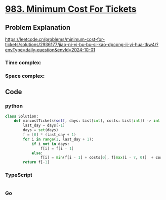 # [983. Minimum Cost For Tickets](https://leetcode.cn/problems/minimum-cost-for-tickets/description/?envType=daily-question&envId=2024-10-01)

## Problem Explanation
https://leetcode.cn/problems/minimum-cost-for-tickets/solutions/2936177/jiao-ni-yi-bu-bu-si-kao-dpcong-ji-yi-hua-tkw4/?envType=daily-question&envId=2024-10-01
### Time complex:

### Space complex:

## Code

### python
```python
class Solution:
    def mincostTickets(self, days: List[int], costs: List[int]) -> int:
        last_day = days[-1]
        days = set(days)
        f = [0] * (last_day + 1)
        for i in range(1, last_day + 1):
            if i not in days:
                f[i] = f[i - 1]
            else:
                f[i] = min(f[i - 1] + costs[0], f[max(i - 7, 0)]  + costs[1], f[max(i - 30, 0)] + costs[2])
        return f[-1]
```

### TypeScript
```TypeScript


```

### Go
```go
```